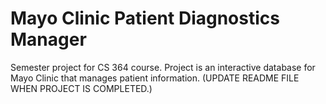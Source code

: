 # Mayo Clinic Patient Diagnostics Manager
Semester project for CS 364 course. Project is an interactive database for Mayo Clinic that manages patient information. (UPDATE README FILE WHEN PROJECT IS COMPLETED.)
